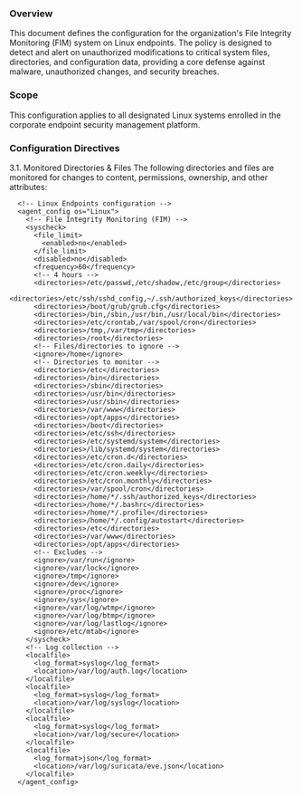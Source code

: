 ### Overview

This document defines the configuration for the organization's File Integrity Monitoring (FIM) system on Linux endpoints. The policy is designed to detect and alert on unauthorized modifications to critical system files, directories, and configuration data, providing a core defense against malware, unauthorized changes, and security breaches.

### Scope

This configuration applies to all designated Linux systems enrolled in the corporate endpoint security management platform.

### Configuration Directives

3.1. Monitored Directories & Files
The following directories and files are monitored for changes to content, permissions, ownership, and other attributes:

```
  <!-- Linux Endpoints configuration -->
  <agent_config os="Linux">
    <!-- File Integrity Monitoring (FIM) -->
    <syscheck>
      <file_limit>
        <enabled>no</enabled>
      </file_limit>
      <disabled>no</disabled>
      <frequency>60</frequency>
      <!-- 4 hours -->
      <directories>/etc/passwd,/etc/shadow,/etc/group</directories>
      <directories>/etc/ssh/sshd_config,~/.ssh/authorized_keys</directories>
      <directories>/boot/grub/grub.cfg</directories>
      <directories>/bin,/sbin,/usr/bin,/usr/local/bin</directories>
      <directories>/etc/crontab,/var/spool/cron</directories>
      <directories>/tmp,/var/tmp</directories>
      <directories>/root</directories>
      <!-- Files/directories to ignore -->
      <ignore>/home</ignore>
      <!-- Directories to monitor -->
      <directories>/etc</directories>
      <directories>/bin</directories>
      <directories>/sbin</directories>
      <directories>/usr/bin</directories>
      <directories>/usr/sbin</directories>
      <directories>/var/www</directories>
      <directories>/opt/apps</directories>
      <directories>/boot</directories>
      <directories>/etc/ssh</directories>
      <directories>/etc/systemd/system</directories>
      <directories>/lib/systemd/system</directories>
      <directories>/etc/cron.d</directories>
      <directories>/etc/cron.daily</directories>
      <directories>/etc/cron.weekly</directories>
      <directories>/etc/cron.monthly</directories>
      <directories>/var/spool/cron</directories>
      <directories>/home/*/.ssh/authorized_keys</directories>
      <directories>/home/*/.bashrc</directories>
      <directories>/home/*/.profile</directories>
      <directories>/home/*/.config/autostart</directories>
      <directories>/etc</directories>
      <directories>/var/www</directories>
      <directories>/opt/apps</directories>
      <!-- Excludes -->
      <ignore>/var/run</ignore>
      <ignore>/var/lock</ignore>
      <ignore>/tmp</ignore>
      <ignore>/dev</ignore>
      <ignore>/proc</ignore>
      <ignore>/sys</ignore>
      <ignore>/var/log/wtmp</ignore>
      <ignore>/var/log/btmp</ignore>
      <ignore>/var/log/lastlog</ignore>
      <ignore>/etc/mtab</ignore>
    </syscheck>
    <!-- Log collection -->
    <localfile>
      <log_format>syslog</log_format>
      <location>/var/log/auth.log</location>
    </localfile>
    <localfile>
      <log_format>syslog</log_format>
      <location>/var/log/syslog</location>
    </localfile>
    <localfile>
      <log_format>syslog</log_format>
      <location>/var/log/secure</location>
    </localfile>
    <localfile>
      <log_format>json</log_format>
      <location>/var/log/suricata/eve.json</location>
    </localfile>
  </agent_config>

```
